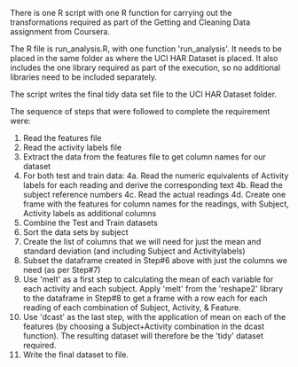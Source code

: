 There is one R script with one R function for carrying out the transformations required as part of the Getting and Cleaning Data assignment from Coursera.

The R file is run_analysis.R, with one function 'run_analysis'. It needs to be placed in the same folder as where the UCI HAR Dataset is placed. It also includes the one library required as part of the execution, so no additional libraries need to be included separately.

The script writes the final tidy data set file to the UCI HAR Dataset folder. 

The sequence of steps that were followed to complete the requirement were:

1. Read the features file
2. Read the activity labels file
3. Extract the data from the features file to get column names for our dataset
4. For both test and train data:
4a. Read the numeric equivalents of Activity labels for each reading and derive the corresponding text
4b. Read the subject reference numbers
4c. Read the actual readings
4d. Create one frame with the features for column names for the readings, with Subject, Activity labels as additional columns
5. Combine the Test and Train datasets
6. Sort the data sets by subject
7. Create the list of columns that we will need for just the mean and standard deviation (and including Subject and Activitylabels)
8. Subset the dataframe created in Step#6 above with just the columns we need (as per Step#7)
9. Use 'melt' as a first step to calculating the mean of each variable for each activity and each subject. Apply 'melt' from the 'reshape2' library to the dataframe in Step#8 to get a frame with a row each for each reading of each combination of Subject, Activity, & Feature.
10. Use 'dcast' as the last step, with the application of mean on each of the features (by choosing a Subject+Activity combination in the dcast function). The resulting dataset will therefore be the 'tidy' dataset required.
11. Write the final dataset to file.

